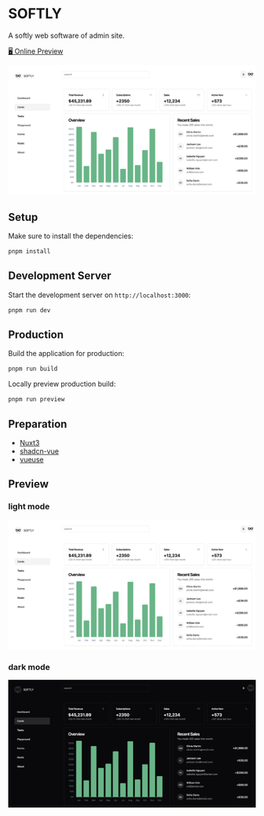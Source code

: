 # SOFTLY

A softly web software of admin site.

[🖥 Online Preview](https://softly-two.vercel.app/)

![preview_light](./assets/preview_light.png)

## Setup

Make sure to install the dependencies:

```bash
pnpm install
```

## Development Server

Start the development server on `http://localhost:3000`:

```bash
pnpm run dev
```

## Production

Build the application for production:

```bash
pnpm run build
```

Locally preview production build:

```bash
pnpm run preview
```

## Preparation

- [Nuxt3](https://nuxt.com/)
- [shadcn-vue](https://www.shadcn-vue.com/)
- [vueuse](https://vueuse.org/)

## Preview

### light mode

![preview_light](./assets/preview_light.png)

### dark mode

![preview_dark](./assets/preview_dark.png)
